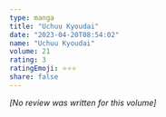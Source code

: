 ```yaml
---
type: manga
title: "Uchuu Kyoudai"
date: "2023-04-20T08:54:02"
name: "Uchuu Kyoudai"
volume: 21
rating: 3
ratingEmoji: ⭐️⭐️⭐️
share: false
---
```


*[No review was written for this volume]*
